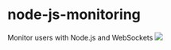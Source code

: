 # node-js-monitoring
Monitor users with Node.js and WebSockets <img src="https://travis-ci.org/xeqtor/node-js-monitoring.svg?branch=master"/>


